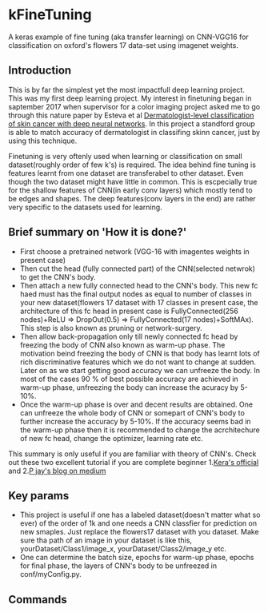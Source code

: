 # kFineTuning
A keras example of fine tuning (aka transfer learning) on CNN-VGG16 for classification on oxford's flowers 17 data-set using imagenet weights.

## Introduction
This is by far the simplest yet the most impactfull deep learning project. This was my first deep learning project. My interest in finetuning began in saptember 2017 when supervisor for a color imaging project asked me to go through this nature paper by Esteva et al [Dermatologist-level classification of skin cancer with deep neural networks](https://www.nature.com/articles/nature21056). In this project a standford group is able to match accuracy of dermatologist in classifing skinn cancer, just by using this technique. 

Finetuning is very oftenly used when learning or classification on small dataset(roughly order of few k's) is required. The idea behind fine tuning is features learnt from one dataset are transferabel to other dataset. Even though the two dataset might have little in common. This is escpecially true for the shallow features of CNN(in early conv layers) which mostly tend to be edges and shapes. The deep features(conv layers in the end) are rather very specific to the datasets used for learning.

## Brief summary on 'How it is done?'
- First choose a pretrained network (VGG-16 with imagentes weights in present case)
- Then cut the head (fully connected part) of the CNN(selected netwrok) to get the CNN's body.
- Then attach a new fully connected head to the CNN's body. This new fc haed must has the final output nodes as equal to number of classes in your new dataset(flowers 17 dataset with 17 classes in present case, the architecture of this fc head in present case is FullyConnected(256 nodes)+ReLU => DropOut(0.5) => FullyConnected(17 nodes)+SoftMAx). This step is also known as pruning or network-surgery.
- Then allow back-propagation only till newly connected fc head by freezing the body of CNN also known as warm-up phase. The motivation beind freezing the body of CNN is that body has learnt lots of rich discriminative features which we do not want to change at sudden. Later on as we start getting good accuracy we can unfreeze the body. In most of the cases 90 % of best possible accuracy are achieved in warm-up phase, unfreezing the body can increase the acuracy by 5-10%.
- Once the warm-up phase is over and decent results are obtained. One can unfreeze the whole body of CNN or somepart of CNN's body to further increase the accuracy by 5-10%. If the accuracy seems bad in the warm-up phase then it is recommended to change the acrchitechure of new fc head, change the optimizer, learning rate etc.

This summary is only useful if you are familiar with theory of CNN's. Check out these two excellent tutorial if you are complete beginner 1.[Kera's official](https://blog.keras.io/building-powerful-image-classification-models-using-very-little-data.html) and 2.[P jay's blog on medium](https://medium.com/@14prakash/transfer-learning-using-keras-d804b2e04ef8)

## Key params
- This project is useful if one has a labeled dataset(doesn't matter what so ever) of the order of 1k and  one needs a CNN classfier for prediction on new smaples. Just replace the flowers17 dataset with you dataset. Make sure tha path of an image in your dataset is like this, yourDataset/Class1/image_x, yourDataset/Class2/image_y etc.
- One can determine the batch size, epochs for warm-up phase, epochs for final phase, the layers of CNN's body to be unfreezed in conf/myConfig.py. 

## Commands

